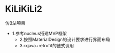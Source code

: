 # KiLiKiLi2
仿B站项目
  - 1.参考nucleus搭建MVP框架
	- 2.按照MaterialDesign的设计要求进行界面布局
	- 3.rxjava+retrofit的链式调用
